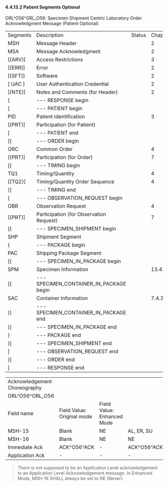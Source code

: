 #### 4.4.13.2 Patient Segments Optional

ORL^O56^ORL_O56: Specimen Shipment Centric Laboratory Order Acknowledgment Message (Patient Optional)

|     |     |     |     |
| --- | --- | --- | --- |
| Segments | Description | Status | Chapter |
| MSH | Message Header |  | 2 |
| MSA | Message Acknowledgment |  | 2 |
| [\{ARV}] | Access Restrictions |  | 3 |
| [\{ERR}] | Error |  | 2 |
| [\{SFT}] | Software |  | 2 |
| [ UAC ] | User Authentication Credential |  | 2 |
| [\{NTE}] | Notes and Comments (for Header) |  | 2 |
| [ | --- RESPONSE begin |  |  |
| [ | --- PATIENT begin |  |  |
| PID | Patient Identification |  | 3 |
| [\{PRT}] | Participation (for Patient) |  |  |
| ] | --- PATIENT end |  |  |
| [\{ | --- ORDER begin |  |  |
| ORC | Common Order |  | 4 |
| [\{PRT}] | Participation (for Order) |  | 7 |
| [\{ | --- TIMING begin |  |  |
| TQ1 | Timing/Quantity |  | 4 |
| [\{TQ2}] | Timing/Quantity Order Sequence |  | 4 |
| }] | --- TIMING end |  |  |
| [ | --- OBSERVATION_REQUEST begin |  |  |
| OBR | Observation Request |  | 4 |
| [\{PRT}] | Participation (for Observation Request) |  | 7 |
| [\{ | --- SPECIMEN_SHIPMENT begin |  |  |
| SHP | Shipment Segment |  |  |
| \{ | --- PACKAGE begin |  |  |
| PAC | Shipping Package Segment |  |  |
| [\{ | --- SPECIMEN_IN_PACKAGE begin |  |  |
| SPM | Specimen Information |  | 13.4.3 |
| [\{ | --- SPECIMEN_CONTAINER_IN_PACKAGE begin |  |  |
| SAC | Container Information |  | 7.4.3 |
| }] | --- SPECIMEN_CONTAINER_IN_PACKAGE end |  |  |
| }] | --- SPECIMEN_IN_PACKAGE end |  |  |
| } | --- PACKAGE end |  |  |
| }] | --- SPECIMEN_SHIPMENT end |  |  |
| ] | --- OBSERVATION_REQUEST end |  |  |
| }] | --- ORDER end |  |  |
| ] | --- RESPONSE end |  |  |

|     |     |     |     |
| --- | --- | --- | --- |
| Acknowledgement Choreography |  |  |  |
| ORL^O56^ORL_O56 |  |  |  |
| Field name | Field Value: Original mode | Field Value: Enhanced Mode |  |
| MSH-15 | Blank | NE | AL, ER, SU |
| MSH-16 | Blank | NE | NE |
| Immediate Ack | ACK^O56^ACK | - | ACK^O56^ACK |
| Application Ack | - | - | - |

> There is not supposed to be an Application Level acknowledgement to an Application Level Acknowledgement message. In Enhanced Mode, MSH-16 SHALL always be set to NE (Never).
